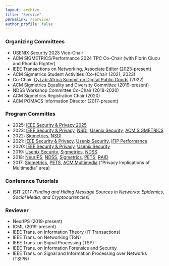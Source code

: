 ```yaml
---
layout: archive
title: "Service"
permalink: /service/
author_profile: false
---
```



### Organizing Committees
* USENIX Security 2025 Vice-Chair
* ACM SIGMETRICS/Performance 2024 TPC Co-Chair (with Florin Ciucu and Rhonda Righter)
* IEEE Transactions on Networking, Associate Editor (2023-present)
* ACM Sigmetrics Student Activities (Co-)Chair (2021, 2023)
* Co-Chair, <a href="https://www.africa.engineering.cmu.edu/research/cylab/summit.html"> CyLab-Africa Summit on Digital Public Goods</a> (2022)
* ACM Sigmetrics Equality and Diversity Committee (2019-present)
* NDSS Workshop Committee Co-Chair (2018-2020)
* ACM Sigmetrics Registration Chair (2020)
* ACM POMACS Information Director (2017-present)

### Program Committes
* 2025: <a href="https://sp2025.ieee-security.org/"> IEEE Security & Privacy 2025</a>
* 2023: <a href="">IEEE Security & Privacy</a>, <a href="https://www.usenix.org/conference/nsdi23">NSDI</a>, <a href="https://www.usenix.org/conference/usenixsecurity23">Usenix Security</a>, <a href="">ACM SIGMETRICS</a>
* 2022: <a href="https://www.sigmetrics.org/sigmetrics2022/">Sigmetrics</a>, <a href="https://www.usenix.org/conference/nsdi22">NSDI</a>
* 2021: <a href="https://www.ieee-security.org/TC/SP2021/cfpapers.html">IEEE Security & Privacy</a>,
        <a href="https://www.usenix.org/conference/usenixsecurity21">Usenix Security</a>,
        <a href="https://www.performance2021.deib.polimi.it/">IFIP Performance</a>
* 2020: <a href="https://www.ieee-security.org/TC/SP2020/cfpapers.html">IEEE Security & Privacy</a>,
        <a href="https://www.usenix.org/conference/usenixsecurity20">Usenix Security</a>
* 2019: <a href="https://www.usenix.org/conference/usenixsecurity19">Usenix Security</a>,
        <a href="https://www.sigmetrics.org/sigmetrics2019/">Sigmetrics</a>,
        <a href="https://www.ndss-symposium.org/ndss2019/">NDSS</a>
* 2018: <a href="https://nips.cc/Conferences/2018">NeurIPS</a>,
        <a href="http://www.internetsociety.org/events/ndss-symposium/ndss-symposium-2018">NDSS</a>,
        <a href="https://www.sigmetrics.org/sigmetrics2018/">Sigmetrics</a>,
        <a href="https://petsymposium.org/">PETS</a>,
        <a href="https://www.raid2018.org/">RAID</a>
* 2017: <a href="https://www.sigmetrics.org/sigmetrics2017/">Sigmetrics</a>, <a href="https://petsymposium.org/">PETS</a>,
        <a href="http://www.acmmm.org/2017/">ACM Multimedia</a> ("Privacy Implications of Multimedia" area)

### Conference Tutorials
* ISIT 2017 <i>(Finding and Hiding Message Sources in Networks: Epidemics, Social Media, and Cryptocurrencies)</i>

### Reviewer
* NeurIPS (2019-present)
* ICML (2019-present)
* IEEE Trans. on Information Theory (IT Transactions)
* IEEE Trans. on Networking (ToN)
* IEEE Trans. on Signal Processing (TSP)
* IEEE Trans. on Information Forensics and Security
* IEEE Trans. on Signal and Information Processing over Networks (TSIPN)